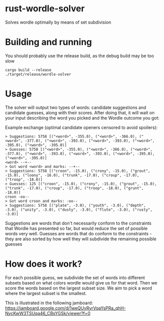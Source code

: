 # rust-wordle-solver

Solves wordle optimally by means of set subdivision

# Building and running

You should probably use the release build, as the debug build may be too slow

```
cargo build --release
./target/release/wordle-solver
```

# Usage

The solver will output two types of words: candidate suggestions and candidate guesses,
along with their scores. After doing that, it will wait on your input describing the word
you picked and the Wordle outcome you got:

Example exchange (optimal candidate openers censored to avoid spoilers):

```
> Suggestions: 5758 [("<word>", -355.0), ("<word>", -366.0), ("<word>", -377.0), ("<word>", -393.0), ("<word>", -393.0), ("<word>", -395.0), ("<word>", -395.0)]
> Guesses: 5758 [("<word>", -355.0), ("<word>", -366.0), ("<word>", -377.0), ("<word>", -393.0), ("<word>", -393.0), ("<word>", -395.0), ("<word>", -395.0)]
<word> --+--
> Got word <word> and marks: --+--
> Suggestions: 5758 [("croon", -15.0), ("crony", -15.0), ("grout", -15.0), ("loony", -16.0), ("trunk", -17.0), ("croup", -17.0), ("troop", -18.0)]
> Guesses: 125 [("croon", -15.0), ("crony", -15.0), ("grout", -15.0), ("trunk", -17.0), ("croup", -17.0), ("troop", -18.0), ("grunt", -18.0)]
croon -oo--
> Got word croon and marks: -oo--
> Suggestions: 5758 [("plate", -3.0), ("youth", -3.0), ("depth", -3.0), ("unity", -3.0), ("dusty", -3.0), ("flute", -3.0), ("rusty", -3.0)]
```

Suggestions are words that don't necessarily conform to the constraints that Wordle has
presented so far, but would reduce the set of possible words very well. Guesses are words that
do conform to the constraints - they are also sorted by how well they will subdivide the
remaining possible guesses

# How does it work?

For each possible guess, we subdivide the set of words into different subsets based on what colors wordle would give us for that word. Then we score the words based on the largest subset size. We aim to pick a word where the largest subset is the smallest.

This is illustrated in the following jamboard: https://jamboard.google.com/d/1weQUvRyrVqaYsPRa_qhH-NycKwW3TSUqa46_CBsYGSk/viewer?f=0
